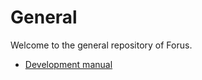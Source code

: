 # General

Welcome to the general repository of Forus.

* [Development manual](https://github.com/teamforus/general/tree/develop/manuals/development)
